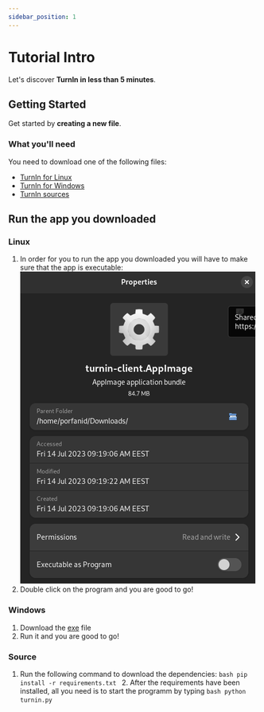 ```yaml
---
sidebar_position: 1
---
```


# Tutorial Intro

Let's discover **TurnIn in less than 5 minutes**.

## Getting Started

Get started by **creating a new file**.


### What you'll need

You need to download one of the following files:
- [TurnIn for Linux](https://github.com/porfanid/TurnIn/releases/download/2.0.0/turnin-client.AppImage)
- [TurnIn for Windows](https://github.com/porfanid/TurnIn/releases/download/2.0.0/TurninApp.exe)
- [TurnIn sources](https://github.com/porfanid/TurnIn/archive/refs/heads/master.zip)

## Run the app you downloaded

### Linux
  1. In order for you to run the app you downloaded you will have to make sure that the app is executable:![executabe](./images/AppImage-properties.png)
  1. Double click on the program and you are good to go!

### Windows
  1. Download the [exe](https://github.com/porfanid/TurnIn/releases/download/2.0.0/TurninApp.exe) file
  2. Run it and you are good to go!

### Source
  1. Run the following command to download the dependencies:
    ```bash
      pip install -r requirements.txt
    ```
    2. After the requirements have been installed, all you need is to start the programm by typing
    ```bash
    python turnin.py
    ```
